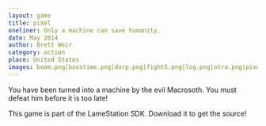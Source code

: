 ```yaml
---
layout: game
title: piXel
oneliner: Only a machine can save humanity.
date: May 2014
author: Brett Weir
category: action
place: United States
images: boom.png|boostime.png|durp.png|fight5.png|log.png|otra.png|pixel_title.png
---
```


You have been turned into a machine by the evil Macrosoth. You must defeat him before it is too late!

This game is part of the LameStation SDK. Download it to get the source!
